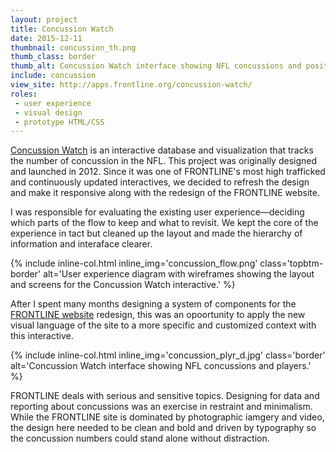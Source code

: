```yaml
---
layout: project
title: Concussion Watch
date: 2015-12-11
thumbnail: concussion_th.png
thumb_class: border
thumb_alt: Concussion Watch interface showing NFL concussions and positions.
include: concussion
view_site: http://apps.frontline.org/concussion-watch/
roles:
 - user experience
 - visual design
 - prototype HTML/CSS
---
```


[Concussion Watch](http://apps.frontline.org/concussion-watch/) is an interactive database and visualization that tracks the number of concussion in the NFL. This project was originally designed and launched in 2012. Since it was one of FRONTLINE's most high trafficked and continuously updated interactives, we decided to refresh the design and make it responsive along with the redesign of the FRONTLINE website.

I was responsible for evaluating the existing user experience—deciding which parts of the flow to keep and what to revisit. We kept the core of the experience in tact but cleaned up the layout and made the hierarchy of information and interaface clearer. 

{% include inline-col.html inline_img='concussion_flow.png' class='topbtm-border' alt='User experience diagram with wireframes showing the layout and screens for the Concussion Watch interactive.' %}


After I spent many months designing a system of components for the [FRONTLINE website](http://www.pbs.org/wgbh/frontline/) redesign, this was an opoortunity to apply the new visual language of the site to a more specific and customized context with this interactive. 

{% include inline-col.html inline_img='concussion_plyr_d.jpg' class='border' alt='Concussion Watch interface showing NFL concussions and players.' %}

FRONTLINE deals with serious and sensitive topics. Designing for data and reporting about concussions was an exercise in restraint and minimalism. While the FRONTLINE site is dominated by photographic iamgery and video, the design here needed to be clean and bold and driven by typography so the concussion numbers could stand alone without distraction.
